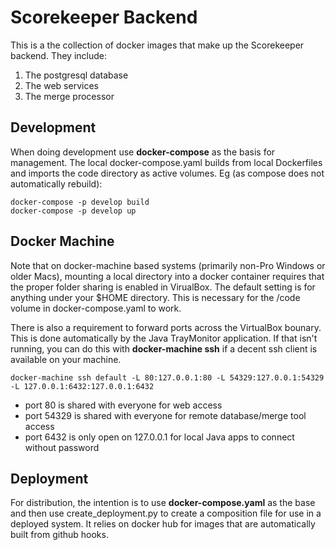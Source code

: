 
# Scorekeeper Backend

This is a the collection of docker images that make up the Scorekeeper backend.
They include:
1. The postgresql database
1. The web services
1. The merge processor

## Development

When doing development use **docker-compose** as the basis for management.  The local
docker-compose.yaml builds from local Dockerfiles and imports the code directory as active volumes.
Eg (as compose does not automatically rebuild):
```
docker-compose -p develop build
docker-compose -p develop up
```

## Docker Machine

Note that on docker-machine based systems (primarily non-Pro Windows or older Macs), mounting a local directory
into a docker container requires that the proper folder sharing is enabled in VirualBox.  The default setting
is for anything under your $HOME directory.  This is necessary for the /code volume in docker-compose.yaml
to work.

There is also a requirement to forward ports across the VirtualBox bounary.  This is done automatically
by the Java TrayMonitor application.  If that isn't running, you can do this with **docker-machine ssh** if a 
decent ssh client is available on your machine.

```
docker-machine ssh default -L 80:127.0.0.1:80 -L 54329:127.0.0.1:54329 -L 127.0.0.1:6432:127.0.0.1:6432
```

- port 80 is shared with everyone for web access
- port 54329 is shared with everyone for remote database/merge tool access
- port 6432 is only open on 127.0.0.1 for local Java apps to connect without password


## Deployment

For distribution, the intention is to use **docker-compose.yaml** as the base and then use create_deployment.py
to create a composition file for use in a deployed system.  It relies on docker hub for images that are
automatically built from github hooks.

